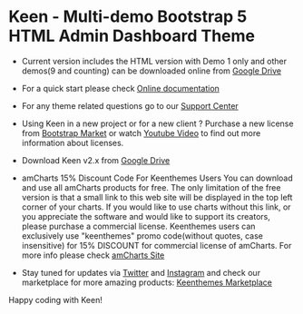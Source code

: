 # Keen - Multi-demo Bootstrap 5 HTML Admin Dashboard Theme

- Current version includes the HTML version with Demo 1 only and other demos(9 and counting) 
  can be downloaded online from [Google Drive](https://drive.google.com/drive/folders/1bnS6ocQOeAj7rQuogpRgBNsvNFcC2UE7?usp=sharing)

- For a quick start please check [Online documentation](https://preview.keenthemes.com/html/keen/docs/)

- For any theme related questions go to our [Support Center](https://devs.keenthemes.com)

- Using Keen in a new project or for a new client ? Purchase a new license from [Bootstrap Market](https://themes.getbootstrap.com/product/keen-the-ultimate-bootstrap-admin-theme)
  or watch [Youtube Video](https://youtu.be/iFVtJNQBNHY) to find out more information about licenses.

- Download Keen v2.x from [Google Drive](https://drive.google.com/drive/folders/1bnS6ocQOeAj7rQuogpRgBNsvNFcC2UE7?usp=sharing)

- amCharts 15% Discount Code For Keenthemes Users
  You can download and use all amCharts products for free. The only limitation of the free version is that a small link to this web site will be 
  displayed in the top left corner of your charts. If you would like to use charts without this link, or you appreciate the software and would 
  like to support its creators, please purchase a commercial license. Keenthemes users can exclusively use "keenthemes" promo 
  code(without quotes, case insensitive) for 15% DISCOUNT for commercial license of amCharts. For more info please check [amCharts Site](https://www.amcharts.com/)

- Stay tuned for updates via [Twitter](https://twitter.com/keenthemes) and [Instagram](https://instagram.com/keenthemes) and 
  check our marketplace for more amazing products: [Keenthemes Marketplace](https://keenthemes.com)

Happy coding with Keen!